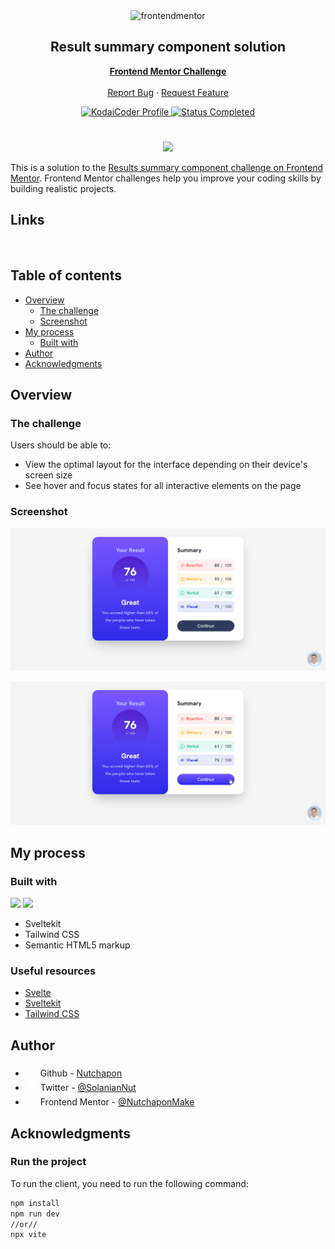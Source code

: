 <div id="top"></div>

<div align="center">
  <img src="https://www.frontendmentor.io/static/images/logo-mobile.svg" alt="frontendmentor" width="80">

  <h2 align="center">Result summary component solution</h2>
  <p align="center">
    <a href="https://www.frontendmentor.io/challenges/results-summary-component-CE_K6s0maV"><strong>Frontend Mentor Challenge</strong></a>
    <br />
    <br />
    <!-- <a href="https://article-preview-component-hdez.vercel.app/">View Demo</a>
    · -->
    <a href="https://github.com/MelvinAguilar/article-preview-component/issues" target="_blank">Report Bug</a>
    ·
    <a href="https://github.com/MelvinAguilar/article-preview-component/issues" target="_blank">Request Feature</a>
  </p>
</div>

<!-- Bagdes -->
<div align="center">
  <!-- Profile -->
  <a href="https://www.frontendmentor.io/profile/MelvinAguilar">
    <img src="https://img.shields.io/badge/Profile-KodaiCoder-07043B?style=plastic&logo=frontendmentor" alt="KodaiCoder Profile">
  </a>
  <!-- Status -->
    <a href="#">
    <img src="https://img.shields.io/badge/Status-Completed-brightgreen?style=plastic&logo=Checkmarx" alt="Status Completed">
  </a>
</div>

#

<div align="center">

![](./design/desktop-preview.jpg)

</div>

This is a solution to the [Results summary component challenge on Frontend Mentor](https://www.frontendmentor.io/challenges/results-summary-component-CE_K6s0maV). Frontend Mentor challenges help you improve your coding skills by building realistic projects.

<h2 align="left">Links</h2>

<!-- - Solution URL: [Results summary component (Sveltekit + Tailwind CSS) | Frontend Mentor](https://www.frontendmentor.io/solutions/article-preview-component-tailwind-css-javascript-Z0Z01zbyl6)
- Live Site URL: [https://article-preview-component-hdez.vercel.app/](https://article-preview-component-hdez.vercel.app/) -->

<br>

## Table of contents

- [Overview](#overview)
  - [The challenge](#the-challenge)
  - [Screenshot](#screenshot)
- [My process](#my-process)
  - [Built with](#built-with)
- [Author](#author)
- [Acknowledgments](#acknowledgments)

## Overview

### The challenge

Users should be able to:

- View the optimal layout for the interface depending on their device's screen size
- See hover and focus states for all interactive elements on the page

### Screenshot

![](./screenshots/ss1.jpg)

![](./screenshots/ss2.jpg)

## My process

### Built with

<!-- Bagdes -->

![](https://img.shields.io/badge/Sveltekit-E34F26?style=for-the-badge&logo=Svelte&logoColor=white)
![](https://img.shields.io/badge/Tailwind%20CSS-38B2AC?style=for-the-badge&logo=tailwind-css&logoColor=white)

- Sveltekit
- Tailwind CSS
- Semantic HTML5 markup

### Useful resources

- [Svelte](https://svelte.dev/)
- [Sveltekit](https://kit.svelte.dev/)
- [Tailwind CSS](https://tailwindcss.com/)

## Author

- <svg role="img" width="20" viewBox="0 0 24 24" xmlns="http://www.w3.org/2000/svg"><title>GitHub</title><path fill="#fff" d="M12 .297c-6.63 0-12 5.373-12 12 0 5.303 3.438 9.8 8.205 11.385.6.113.82-.258.82-.577 0-.285-.01-1.04-.015-2.04-3.338.724-4.042-1.61-4.042-1.61C4.422 18.07 3.633 17.7 3.633 17.7c-1.087-.744.084-.729.084-.729 1.205.084 1.838 1.236 1.838 1.236 1.07 1.835 2.809 1.305 3.495.998.108-.776.417-1.305.76-1.605-2.665-.3-5.466-1.332-5.466-5.93 0-1.31.465-2.38 1.235-3.22-.135-.303-.54-1.523.105-3.176 0 0 1.005-.322 3.3 1.23.96-.267 1.98-.399 3-.405 1.02.006 2.04.138 3 .405 2.28-1.552 3.285-1.23 3.285-1.23.645 1.653.24 2.873.12 3.176.765.84 1.23 1.91 1.23 3.22 0 4.61-2.805 5.625-5.475 5.92.42.36.81 1.096.81 2.22 0 1.606-.015 2.896-.015 3.286 0 .315.21.69.825.57C20.565 22.092 24 17.592 24 12.297c0-6.627-5.373-12-12-12"/></svg> Github - [Nutchapon](https://github.com/kodaicoder)
- <svg role="img" width="20" viewBox="0 0 24 24" xmlns="http://www.w3.org/2000/svg"><title>Twitter</title><path  fill="#fff" d="M23.953 4.57a10 10 0 01-2.825.775 4.958 4.958 0 002.163-2.723c-.951.555-2.005.959-3.127 1.184a4.92 4.92 0 00-8.384 4.482C7.69 8.095 4.067 6.13 1.64 3.162a4.822 4.822 0 00-.666 2.475c0 1.71.87 3.213 2.188 4.096a4.904 4.904 0 01-2.228-.616v.06a4.923 4.923 0 003.946 4.827 4.996 4.996 0 01-2.212.085 4.936 4.936 0 004.604 3.417 9.867 9.867 0 01-6.102 2.105c-.39 0-.779-.023-1.17-.067a13.995 13.995 0 007.557 2.209c9.053 0 13.998-7.496 13.998-13.985 0-.21 0-.42-.015-.63A9.935 9.935 0 0024 4.59z"/></svg> Twitter - [@SolanianNut](https://twitter.com/SolanianNut)
- <svg role="img" width="20" viewBox="0 0 24 24" xmlns="http://www.w3.org/2000/svg"><title>Frontend Mentor</title><path fill="#fff" d="M12.1706 1.2719a.732.732 0 00-.7186.732v13.914a.732.732 0 00.732.732.732.732 0 00.7318-.732V2.004a.732.732 0 00-.7452-.732zm11.0741 4.1685a.7339.7339 0 00-.2764.063L16.686 8.307a.7329.7329 0 000 1.3361l6.2823 2.8134a.7378.7378 0 00.2993.0648.732.732 0 00.2973-1.401l-4.786-2.1443 4.786-2.1366a.7339.7339 0 00.3698-.9664.7339.7339 0 00-.69-.4327zm-22.499 5.032a.7316.7316 0 00-.7223.9149c1.736 6.677 7.7748 11.341 14.6822 11.341a.732.732 0 000-1.464 13.7055 13.7055 0 01-13.266-10.2449.7316.7316 0 00-.6939-.547z"/></svg> Frontend Mentor - [@NutchaponMake](https://www.frontendmentor.io/profile/NutchaponMake)

## Acknowledgments

### Run the project

To run the client, you need to run the following command:

```bash
npm install
npm run dev
//or//
npx vite
```

